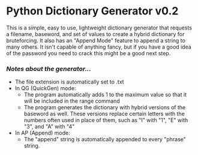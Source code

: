 <h1>Python Dictionary Generator v0.2</h1>
This is a simple, easy to use, lightweight dictionary generator that requests a filename, baseword, and set of values to create a hybrid dictionary for bruteforcing. It also has an "Append Mode" feature to append a string to many others. It isn't capable of anything fancy, but if you have a good idea of the password you need to crack this might be a good next step.
<br />
<h3><i>Notes about the generator...</i></h3>
<ul>
<li>The file extension is automatically set to .txt
<li>In QG (QuickGen) mode:
	<ul>
		<li>The program automatically adds 1 to the maximum value so that it will be included in the range command
		<li>The program generates the dictionary with hybrid versions of the baseword as well. These versions replace certain letters with the numbers often used in place of them, such as "I" with "1", "E" with "3", and "A" with "4"
	</ul>
<li>In AP (Append) mode:
	<ul>
		<li>The "append" string is automatically appended to every "phrase" string.
	</ul>
</ul>
